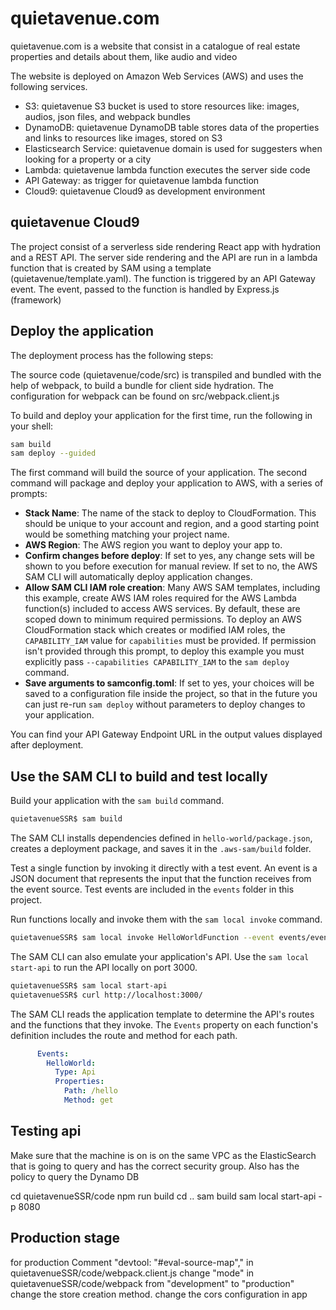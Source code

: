 # quietavenue.com

quietavenue.com is a website that consist in a catalogue of real estate properties and details about them, like audio and video

The website is deployed on Amazon Web Services (AWS) and uses the following services.

- S3: quietavenue S3 bucket is used to store resources like: images, audios, json files, and webpack bundles
- DynamoDB: quietavenue DynamoDB table stores data of the properties and links to resources like images, stored on S3
- Elasticsearch Service: quietavenue domain is used for suggesters when looking for a property or a city
- Lambda: quietavenue lambda function executes the server side code
- API Gateway: as trigger for quietavenue lambda function
- Cloud9: quietavenue Cloud9 as development environment


## quietavenue Cloud9
The project consist of a serverless side rendering React app with hydration and a REST API. The  server side rendering and the API are run in a lambda function that is created
by SAM using a template (quietavenue/template.yaml). The function is triggered by an API Gateway event. The event, passed to the function is handled by Express.js (framework)


## Deploy the application
The deployment process has the following steps:

The source code (quietavenue/code/src) is transpiled and bundled with the help of webpack, to build a bundle for client side hydration. The configuration for webpack can be found on src/webpack.client.js 


To build and deploy your application for the first time, run the following in your shell:

```bash
sam build
sam deploy --guided
```

The first command will build the source of your application. The second command will package and deploy your application to AWS, with a series of prompts:

* **Stack Name**: The name of the stack to deploy to CloudFormation. This should be unique to your account and region, and a good starting point would be something matching your project name.
* **AWS Region**: The AWS region you want to deploy your app to.
* **Confirm changes before deploy**: If set to yes, any change sets will be shown to you before execution for manual review. If set to no, the AWS SAM CLI will automatically deploy application changes.
* **Allow SAM CLI IAM role creation**: Many AWS SAM templates, including this example, create AWS IAM roles required for the AWS Lambda function(s) included to access AWS services. By default, these are scoped down to minimum required permissions. To deploy an AWS CloudFormation stack which creates or modified IAM roles, the `CAPABILITY_IAM` value for `capabilities` must be provided. If permission isn't provided through this prompt, to deploy this example you must explicitly pass `--capabilities CAPABILITY_IAM` to the `sam deploy` command.
* **Save arguments to samconfig.toml**: If set to yes, your choices will be saved to a configuration file inside the project, so that in the future you can just re-run `sam deploy` without parameters to deploy changes to your application.

You can find your API Gateway Endpoint URL in the output values displayed after deployment.

## Use the SAM CLI to build and test locally

Build your application with the `sam build` command.

```bash
quietavenueSSR$ sam build
```

The SAM CLI installs dependencies defined in `hello-world/package.json`, creates a deployment package, and saves it in the `.aws-sam/build` folder.

Test a single function by invoking it directly with a test event. An event is a JSON document that represents the input that the function receives from the event source. Test events are included in the `events` folder in this project.

Run functions locally and invoke them with the `sam local invoke` command.

```bash
quietavenueSSR$ sam local invoke HelloWorldFunction --event events/event.json
```

The SAM CLI can also emulate your application's API. Use the `sam local start-api` to run the API locally on port 3000.

```bash
quietavenueSSR$ sam local start-api
quietavenueSSR$ curl http://localhost:3000/
```

The SAM CLI reads the application template to determine the API's routes and the functions that they invoke. The `Events` property on each function's definition includes the route and method for each path.

```yaml
      Events:
        HelloWorld:
          Type: Api
          Properties:
            Path: /hello
            Method: get
```


## Testing api
Make sure that the machine is on is on the same VPC as the ElasticSearch that is going to query 
and has the correct security group. Also has the policy to query the Dynamo DB

cd quietavenueSSR/code
npm run build
cd ..
sam build
sam local start-api -p 8080


## Production stage
for production
Comment "devtool: "#eval-source-map"," in quietavenueSSR/code/webpack.client.js
change "mode" in quietavenueSSR/code/webpack from "development" to "production"
change the store creation method.
change the cors configuration in app

